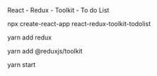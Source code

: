 React - Redux - Toolkit - To do List

npx create-react-app react-redux-toolkit-todolist

yarn add redux

yarn add @reduxjs/toolkit

yarn start
